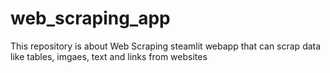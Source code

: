 # web_scraping_app
This repository is about Web Scraping steamlit webapp that can scrap data like tables, imgaes, text and links from websites
